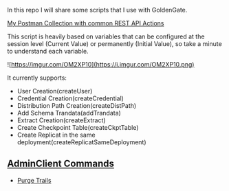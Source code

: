 In this repo I will share some scripts that I use with GoldenGate.

[My Postman Collection with common REST API Actions](postman/OGG.postman_collection.json)

This script is heavily based on variables that can be configured at the session level (Current Value) or permanently (Initial Value), so take a minute to understand each variable.

![https://imgur.com/OM2XP10](https://i.imgur.com/OM2XP10.png)

It currently supports:

- User Creation(createUser)
- Credential Creation(createCredential)
- Distribution Path Creation(createDistPath)
- Add Schema Trandata(addTrandata)
- Extract Creation(createExtract)
- Create Checkpoint Table(createCkptTable)
- Create Replicat in the same deployment(createReplicatSameDeployment)



## [AdminClient Commands](adminclient)
- [Purge Trails](adminclient/purge_trails.md)
